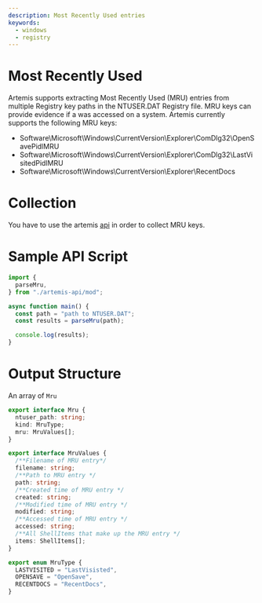 ```yaml
---
description: Most Recently Used entries
keywords:
  - windows
  - registry
---
```


# Most Recently Used

Artemis supports extracting Most Recently Used (MRU) entries from multiple
Registry key paths in the NTUSER.DAT Registry file. MRU keys can provide
evidence if a was accessed on a system. Artemis currently supports the following
MRU keys:

- Software\Microsoft\Windows\CurrentVersion\Explorer\ComDlg32\OpenSavePidlMRU
- Software\Microsoft\Windows\CurrentVersion\Explorer\ComDlg32\LastVisitedPidlMRU
- Software\Microsoft\Windows\CurrentVersion\Explorer\RecentDocs

# Collection

You have to use the artemis [api](../../API/overview.md) in order to collect MRU
keys.

# Sample API Script

```typescript
import {
  parseMru,
} from "./artemis-api/mod";

async function main() {
  const path = "path to NTUSER.DAT";
  const results = parseMru(path);

  console.log(results);
}
```

# Output Structure

An array of `Mru`

```typescript
export interface Mru {
  ntuser_path: string;
  kind: MruType;
  mru: MruValues[];
}

export interface MruValues {
  /**Filename of MRU entry*/
  filename: string;
  /**Path to MRU entry */
  path: string;
  /**Created time of MRU entry */
  created: string;
  /**Modified time of MRU entry */
  modified: string;
  /**Accessed time of MRU entry */
  accessed: string;
  /**All ShellItems that make up the MRU entry */
  items: ShellItems[];
}

export enum MruType {
  LASTVISITED = "LastVisisted",
  OPENSAVE = "OpenSave",
  RECENTDOCS = "RecentDocs",
}
```
